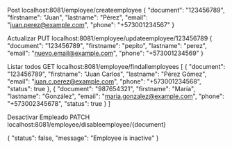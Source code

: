 Post
localhost:8081/employee/createemployee
{
  "document": "123456789",
  "firstname": "Juan",
  "lastname": "Pérez",
  "email": "juan.perez@example.com",
  "phone": "+573001234567"
}

Actualizar
PUT
localhost:8081/employee/updateemployee/123456789
{
    "document": "123456789",
    "firstname": "pepito",
    "lastname": "perez",
    "email": "nuevo.email@example.com",
    "phone": "+573001234569"
}


Listar todos
GET
localhost:8081/employee/findallemployees
[
  {
    "document": "123456789",
    "firstname": "Juan Carlos",
    "lastname": "Pérez Gómez",
    "email": "juan.c.perez@example.com",
    "phone": "+573001234568",
    "status": true
  },
  {
    "document": "987654321",
    "firstname": "María",
    "lastname": "González",
    "email": "maria.gonzalez@example.com",
    "phone": "+573002345678",
    "status": true
  }
]

Desactivar Empleado
PATCH
localhost:8081/employee/disableemployee/{document}

{
  "status": false,
  "message": "Employee is inactive"
}